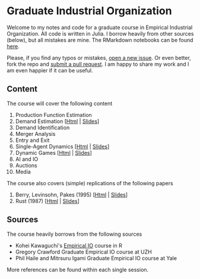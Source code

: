 # Graduate Industrial Organization
Welcome to my notes and code for a graduate course in Empirical Industrial Organization. All code is written in Julia. I borrow heavily from other sources (below), but all mistakes are mine. The RMarkdown notebooks can be found [here](https://github.com/matteocourthoud/Empirical-Industrial-Organization/tree/main/Rmd).

Please, if you find any typos or mistakes, [open a new issue](https://help.github.com/articles/creating-an-issue/). Or even better, fork the repo and [submit a pull request](https://help.github.com/articles/creating-a-pull-request-from-a-fork/). I am happy to share my work and I am even happier if it can be useful.

## Content

The course will cover the following content

1. Production Function Estimation
3. Demand Estimation [[Html](https://matteocourthoud.github.io/course/empirical-io/02_demand_estimation) | [Slides](https://matteocourthoud.github.io/course/empirical-io/02_demand_estimation_slides)]
4. Demand Identification
5. Merger Analysis
6. Entry and Exit
7. Single-Agent Dynamics [[Html](https://matteocourthoud.github.io/course/empirical-io/07_dynamics_singleagent) | [Slides](https://matteocourthoud.github.io/course/empirical-io/07_dynamics_singleagent_slides)]
8. Dynamic Games [[Html](https://matteocourthoud.github.io/course/empirical-io/08_dynamics_games) | [Slides](https://matteocourthoud.github.io/course/empirical-io/08_dynamics_games_slides)]
8. AI and IO
9. Auctions
10. Media

The course also covers (simple) replications of the following papers

1. Berry, Levinsohn, Pakes (1995) [[Html](https://matteocourthoud.github.io/course/empirical-io/12_blp_1995) | [Slides](https://matteocourthoud.github.io/course/empirical-io/12_blp_1995_slides)]
2. Rust (1987) [[Html](https://matteocourthoud.github.io/course/empirical-io/17_rust_1987) | [Slides](https://matteocourthoud.github.io/course/empirical-io/17_rust_1987_slides)]



## Sources

The course heavily borrows from the following sources

- Kohei Kawaguchi's [Empirical IO](https://kohei-kawaguchi.github.io/EmpiricalIO/) course in R
- Gregory Crawford Graduate Empirical IO course at UZH
- Phil Haile and Mitrsuru Igami Graduate Empirical IO course at Yale

More references can be found within each single session.
